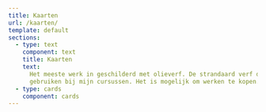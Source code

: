 ```yaml
---
title: Kaarten
url: /kaarten/
template: default
sections:
  - type: text
    component: text
    title: Kaarten
    text:
      Het meeste werk in geschilderd met olieverf. De strandaard verf die we ook
      gebruiken bij mijn cursussen. Het is mogelijk om werken te kopen.
  - type: cards
    component: cards
---
```

